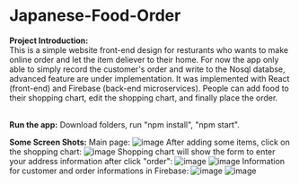 # Japanese-Food-Order
**Project Introduction:** <br/>
This is a simple website front-end design for resturants who wants to make online order and let the item deliever to their home. For now the app only able to simply record the customer's order and write to the Nosql databse, advanced feature are under implementation. It was implemented with React (front-end) and Firebase (back-end microservices). People can add food to their shopping chart, edit the shopping chart, and finally place the order.
<br/>
<br/>

**Run the app:**
Download folders, run "npm install", "npm start".

**Some Screen Shots:**
Main page:
![image](https://user-images.githubusercontent.com/60932941/133914210-30a17903-40c8-410d-a914-eb98ede12ab8.png)
After adding some items, click on the shopping chart:
![image](https://user-images.githubusercontent.com/60932941/133914223-b6fe18e7-6cbe-4bc4-806d-5e15cc6776e3.png)
Shopping chart will show the form to enter your address information after click "order":
![image](https://user-images.githubusercontent.com/60932941/133914234-36e9d5ff-4279-48cb-b916-441b86f4084f.png)
![image](https://user-images.githubusercontent.com/60932941/133914240-6c8adb1b-9b56-47f5-ad80-697203ffff5e.png)
Information for customer and order informations in Firebase:
![image](https://user-images.githubusercontent.com/60932941/133914245-a369e458-d121-4c2b-b419-1fb86e5456c7.png)
![image](https://user-images.githubusercontent.com/60932941/133914254-bee04603-00e2-4653-907f-293dd5107459.png)
